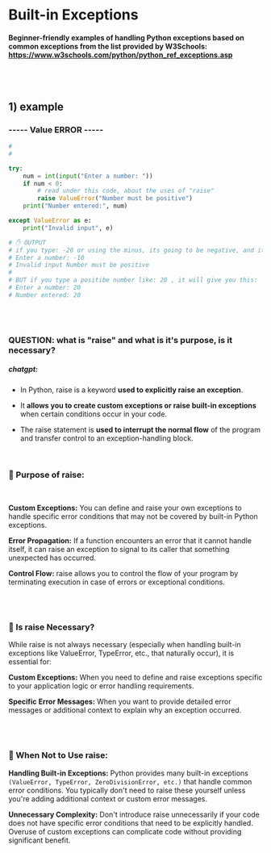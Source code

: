 # Built-in Exceptions

#### Beginner-friendly examples of handling Python exceptions based on common exceptions from the list provided by W3Schools: https://www.w3schools.com/python/python_ref_exceptions.asp

<br>
<br>

## 1) example

### ----- Value ERROR -----

```python
#
#

try:
    num = int(input("Enter a number: "))
    if num < 0:
        # read under this code, about the uses of "raise"
        raise ValueError("Number must be positive")
    print("Number entered:", num)

except ValueError as e:
    print("Invalid input", e)

# ✋ OUTPUT
# if you type: -20 or using the minus, its going to be negative, and it will give you this:
# Enter a number: -10
# Invalid input Number must be positive
#
# BUT if you type a positibe number like: 20 , it will give you this:
# Enter a number: 20
# Number entered: 20
```

<br>
<br>

### QUESTION: what is "raise" and what is it's purpose, is it necessary?

##### chatgpt:

- In Python, raise is a keyword **used to explicitly raise an exception**.

- It **allows you to create custom exceptions or raise built-in exceptions** when certain conditions occur in your code.

- The raise statement is **used to interrupt the normal flow** of the program and transfer control to an exception-handling block.

<br>

### 🍊 Purpose of raise:

<br>

**Custom Exceptions:** You can define and raise your own exceptions to handle specific error conditions that may not be covered by built-in Python exceptions.

**Error Propagation:** If a function encounters an error that it cannot handle itself, it can raise an exception to signal to its caller that something unexpected has occurred.

**Control Flow:** raise allows you to control the flow of your program by terminating execution in case of errors or exceptional conditions.

<br>
<br>

### 🍊 Is raise Necessary?

While raise is not always necessary (especially when handling built-in exceptions like ValueError, TypeError, etc., that naturally occur), it is essential for:

**Custom Exceptions:** When you need to define and raise exceptions specific to your application logic or error handling requirements.

**Specific Error Messages:** When you want to provide detailed error messages or additional context to explain why an exception occurred.

<br>
<br>

### 🍊 When Not to Use raise:

**Handling Built-in Exceptions:** Python provides many built-in exceptions `(ValueError, TypeError, ZeroDivisionError, etc.)` that handle common error conditions. You typically don't need to raise these yourself unless you're adding additional context or custom error messages.

**Unnecessary Complexity:** Don't introduce raise unnecessarily if your code does not have specific error conditions that need to be explicitly handled. Overuse of custom exceptions can complicate code without providing significant benefit.
